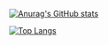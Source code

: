 [![Anurag's GitHub stats](https://github-readme-stats.vercel.app/api?username=lbyanista&theme=highcontrast)](https://github.com/anuraghazra/github-readme-stats)

[![Top Langs](https://github-readme-stats.vercel.app/api/top-langs/?username=lbaynista&theme=highcontrast)](https://github.com/anuraghazra/github-readme-stats)
